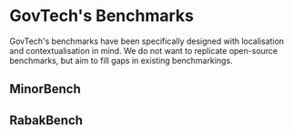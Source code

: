 # GovTech's Benchmarks

GovTech's benchmarks have been specifically designed with localisation and contextualisation in mind. We do not want to replicate open-source benchmarks, but aim to fill gaps in existing benchmarkings. 

## MinorBench

## RabakBench